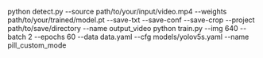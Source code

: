 python detect.py --source path/to/your/input/video.mp4 --weights path/to/your/trained/model.pt --save-txt --save-conf --save-crop --project path/to/save/directory --name output_video
python train.py --img 640 --batch 2 --epochs 60 --data data.yaml --cfg models/yolov5s.yaml --name pill_custom_mode
